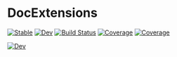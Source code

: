 # DocExtensions

[![Stable](https://img.shields.io/badge/docs-stable-blue.svg)](https://omlins.github.io/DocExtensions.jl/stable/)
[![Dev](https://img.shields.io/badge/docs-dev-blue.svg)](https://omlins.github.io/DocExtensions.jl/dev/)
[![Build Status](https://github.com/omlins/DocExtensions.jl/actions/workflows/CI.yml/badge.svg?branch=main)](https://github.com/omlins/DocExtensions.jl/actions/workflows/CI.yml?query=branch%3Amain)
[![Coverage](https://codecov.io/gh/omlins/DocExtensions.jl/branch/main/graph/badge.svg)](https://codecov.io/gh/omlins/DocExtensions.jl)
[![Coverage](https://coveralls.io/repos/github/omlins/DocExtensions.jl/badge.svg?branch=main)](https://coveralls.io/github/omlins/DocExtensions.jl?branch=main)

[![Dev](https://omlins.github.io/DocExtensions.jl/dev/)](https://omlins.github.io/DocExtensions.jl/dev)

<div w3-include-html="https://github.com/omlins/DocExtensions.jl/blob/gh-pages/dev/index.html"></div> 

